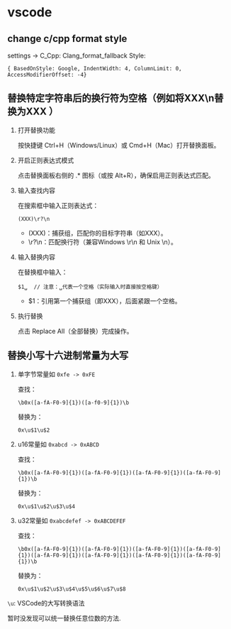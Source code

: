 vscode
======

## change c/cpp format style

settings -> C_Cpp: Clang_format_fallback Style:

```{ BasedOnStyle: Google, IndentWidth: 4, ColumnLimit: 0, AccessModifierOffset: -4}```

## 替换特定字符串后的换行符为空格​​（例如将XXX\n替换为XXX ）

1. ​​打开替换功能​​
   
   按快捷键 Ctrl+H（Windows/Linux）或 Cmd+H（Mac）打开替换面板。

2. ​​开启正则表达式模式​​
   
   点击替换面板右侧的 ​​.*​​ 图标（或按 Alt+R），确保启用正则表达式匹配。
​​
3. 输入查找内容​​

   在搜索框中输入正则表达式：

   ```regex
   (XXX)\r?\n
   ```
   - (XXX)：捕获组，匹配你的目标字符串（如XXX）。
   - \r?\n：匹配换行符（兼容Windows \r\n 和 Unix \n）。

4. ​​输入替换内容​​

   在替换框中输入：
   ```
   $1␣  // 注意：␣代表一个空格（实际输入时直接按空格键）
   ```
   - $1：引用第一个捕获组（即XXX），后面紧跟一个空格。
​​
5. 执行替换​​

   点击 ​​Replace All​​（全部替换）完成操作。

## 替换小写十六进制常量为大写

1. 单字节常量如 `0xfe -> 0xFE`
   
   查找：
   ```regex
   \b0x([a-fA-F0-9]{1})([a-f0-9]{1})\b
   ```
   替换为：
   ```regex
   0x\u$1\u$2
   ```

2. u16常量如 `0xabcd -> 0xABCD`

   查找：
   ```regex
   \b0x([a-fA-F0-9]{1})([a-fA-F0-9]{1})([a-fA-F0-9]{1})([a-fA-F0-9]{1})\b
   ```
   替换为：
   ```
   0x\u$1\u$2\u$3\u$4
   ```

3. u32常量如 `0xabcdefef -> 0xABCDEFEF`

   查找：
   ```regex
   \b0x([a-fA-F0-9]{1})([a-fA-F0-9]{1})([a-fA-F0-9]{1})([a-fA-F0-9]{1})([a-fA-F0-9]{1})([a-fA-F0-9]{1})([a-fA-F0-9]{1})([a-fA-F0-9]{1})\b
   ```
   替换为：
   ```
   0x\u$1\u$2\u$3\u$4\u$5\u$6\u$7\u$8
   ```

`\u`: VSCode的​​大写转换语法​

暂时没发现可以统一替换任意位数的方法.